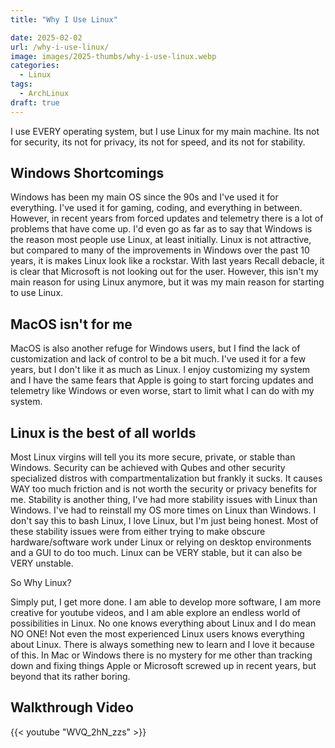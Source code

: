 ```yaml
---
title: "Why I Use Linux"

date: 2025-02-02
url: /why-i-use-linux/
image: images/2025-thumbs/why-i-use-linux.webp
categories:
  - Linux
tags:
  - ArchLinux
draft: true
---
```

I use EVERY operating system, but I use Linux for my main machine. Its not for security, its not for privacy, its not for speed, and its not for stability.
<!--more-->

## Windows Shortcomings

Windows has been my main OS since the 90s and I've used it for everything. I've used it for gaming, coding, and everything in between. However, in recent years from forced updates and telemetry there is a lot of problems that have come up. I'd even go as far as to say that Windows is the reason most people use Linux, at least initially. Linux is not attractive, but compared to many of the improvements in Windows over the past 10 years, it is makes Linux look like a rockstar. With last years Recall debacle, it is clear that Microsoft is not looking out for the user. However, this isn't my main reason for using Linux anymore, but it was my main reason for starting to use Linux.

## MacOS isn't for me

MacOS is also another refuge for Windows users, but I find the lack of customization and lack of control to be a bit much. I've used it for a few years, but I don't like it as much as Linux. I enjoy customizing my system and I have the same fears that Apple is going to start forcing updates and telemetry like Windows or even worse, start to limit what I can do with my system. 

## Linux is the best of all worlds

Most Linux virgins will tell you its more secure, private, or stable than Windows. Security can be achieved with Qubes and other security specialized distros with compartmentalization but frankly it sucks. It causes WAY too much friction and is not worth the security or privacy benefits for me. Stability is another thing, I've had more stability issues with Linux than Windows. I've had to reinstall my OS more times on Linux than Windows. I don't say this to bash Linux, I love Linux, but I'm just being honest. Most of these stability issues were from either trying to make obscure hardware/software work under Linux or relying on desktop environments and a GUI to do too much. Linux can be VERY stable, but it can also be VERY unstable.

So Why Linux?

Simply put, I get more done. I am able to develop more software, I am more creative for youtube videos, and I am able explore an endless world of possibilities in Linux. No one knows everything about Linux and I do mean NO ONE! Not even the most experienced Linux users knows everything about Linux. There is always something new to learn and I love it because of this. In Mac or Windows there is no mystery for me other than tracking down and fixing things Apple or Microsoft screwed up in recent years, but beyond that its rather boring. 


## Walkthrough Video

{{< youtube "WVQ_2hN_zzs" >}}
